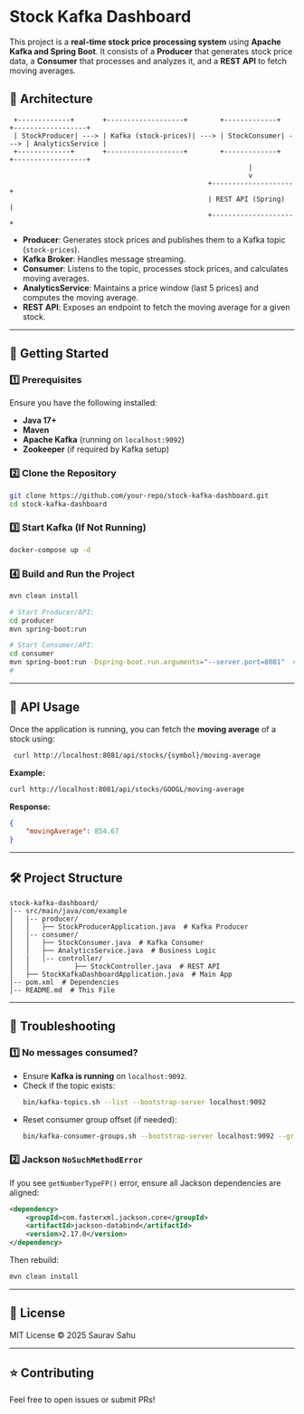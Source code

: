# Stock Kafka Dashboard

This project is a **real-time stock price processing system** using **Apache Kafka and Spring Boot**. It consists of a **Producer** that generates stock price data, a **Consumer** that processes and analyzes it, and a **REST API** to fetch moving averages.

## 📌 Architecture

```
 +-------------+       +-------------------+        +-------------+       +------------------+
 | StockProducer| ---> | Kafka (stock-prices)| ---> | StockConsumer| ---> | AnalyticsService |
 +-------------+       +-------------------+        +-------------+       +------------------+
                                                           |
                                                           v
                                                 +--------------------+
                                                 | REST API (Spring)  |
                                                 +--------------------+
```

- **Producer**: Generates stock prices and publishes them to a Kafka topic (`stock-prices`).
- **Kafka Broker**: Handles message streaming.
- **Consumer**: Listens to the topic, processes stock prices, and calculates moving averages.
- **AnalyticsService**: Maintains a price window (last 5 prices) and computes the moving average.
- **REST API**: Exposes an endpoint to fetch the moving average for a given stock.

---

## 🚀 Getting Started

### 1️⃣ Prerequisites
Ensure you have the following installed:
- **Java 17+**
- **Maven**
- **Apache Kafka** (running on `localhost:9092`)
- **Zookeeper** (if required by Kafka setup)

### 2️⃣ Clone the Repository
```sh
git clone https://github.com/your-repo/stock-kafka-dashboard.git
cd stock-kafka-dashboard
```

### 3️⃣ Start Kafka (If Not Running)
```sh
docker-compose up -d
```

### 4️⃣ Build and Run the Project
```sh
mvn clean install

# Start Producer/API:
cd producer
mvn spring-boot:run

# Start Consumer/API:
cd consumer
mvn spring-boot:run -Dspring-boot.run.arguments="--server.port=8081"  # note a different port num is needed
#
```

---

## 📡 API Usage
Once the application is running, you can fetch the **moving average** of a stock using:

```sh
 curl http://localhost:8081/api/stocks/{symbol}/moving-average
```

**Example:**
```sh
curl http://localhost:8081/api/stocks/GOOGL/moving-average
```
**Response:**
```json
{
    "movingAverage": 854.67
}
```

---

## 🛠 Project Structure
```
stock-kafka-dashboard/
│-- src/main/java/com/example
│   │-- producer/
│   │   ├── StockProducerApplication.java  # Kafka Producer
│   │-- consumer/
│   │   ├── StockConsumer.java  # Kafka Consumer
│   │   ├── AnalyticsService.java  # Business Logic
│   |   │-- controller/
│   │           ├── StockController.java  # REST API
│   ├── StockKafkaDashboardApplication.java  # Main App
│-- pom.xml  # Dependencies
│-- README.md  # This File
```

---

## 🐞 Troubleshooting
### 1️⃣ No messages consumed?
- Ensure **Kafka is running** on `localhost:9092`.
- Check if the topic exists:
  ```sh
  bin/kafka-topics.sh --list --bootstrap-server localhost:9092
  ```
- Reset consumer group offset (if needed):
  ```sh
  bin/kafka-consumer-groups.sh --bootstrap-server localhost:9092 --group stock-group --reset-offsets --to-earliest --execute
  ```

### 2️⃣ Jackson `NoSuchMethodError`
If you see `getNumberTypeFP()` error, ensure all Jackson dependencies are aligned:
```xml
<dependency>
    <groupId>com.fasterxml.jackson.core</groupId>
    <artifactId>jackson-databind</artifactId>
    <version>2.17.0</version>
</dependency>
```
Then rebuild:
```sh
mvn clean install
```

---

## 📜 License
MIT License © 2025 Saurav Sahu

---

## ⭐ Contributing
Feel free to open issues or submit PRs!

